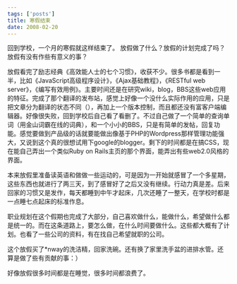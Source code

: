 ```yaml
--- 
tags: ['posts']
title: 寒假结束
date: 2008-02-20
---
```


回到学校，一个月的寒假就这样结束了。
放假做了什么？放假的计划完成了吗？放假有没有作些有意义的事？<!--more-->

放假看完了励志经典《高效能人士的七个习惯》，收获不少。很多书都是看到一半，比如《JavaScript高级程序设计》，《Ajax基础教程》，《RESTful web server》，《编写有效用例》。主要时间还是在研究wiki，blog，BBS这些web应用的特征。完成了那个翻译的发布站，感觉上好像一个没什么实际作用的应用，只是把文章分为翻译的状态不同（），再加上一个版本控制，而且都还没有富客户端编辑器。好像很失败，回到学校后自己看了看删了。不过自己做了一个简单的查询单词（用金山词霸在线的词典），和一个小小的BBS，只是有简单的发帖，回复功能。感觉要做到产品级的话就要能做出像基于PHP的Wordpress那样管理功能强大，又说到这个真的很想试用下google的blogger。剩下的时间都是在搞CSS，现在能自己弄出一个类似Ruby on Rails主页的那个界面，能弄出有些web2.0风格的界面。

本来放假里准备读英语和做做一些运动的，可是因为一开始就感冒了一个多星期，这些东西也就进行了两三天，到了感冒好了之后又没有继续。行动力真是差。后来回家的习惯又是发作，每天都睡到中午才起床，几次还睡了一整天，在学校时都是一点睡七点起床的标准作息。

职业规划在这个假期也完成了大部分，自己喜欢做什么，能做什么，希望做什么都是统一的。而在这条道路上，要怎么做，在什么时间要做什么。这些都大概有了计划。也看了一些公司的资料，有在找自己希望就职的公司。

这个放假买了*nway的洗洁精，回家洗碗。还有换了家里洗手盆的进排水管。还算是做了些有贡献的事：）

好像放假很多时间都是在睡觉，很多时间都浪费了。
